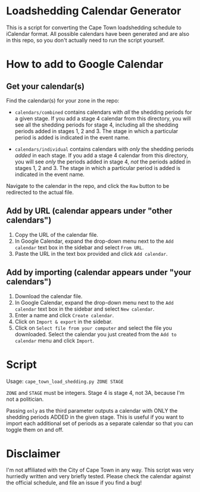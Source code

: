 # Loadshedding Calendar Generator

This is a script for converting the Cape Town loadshedding schedule to iCalendar format. All possible calendars have been generated and are also in this repo, so you don't actually need to run the script yourself.

# How to add to Google Calendar

## Get your calendar(s)

Find the calendar(s) for your zone in the repo:

* `calendars/combined` contains calendars with *all* the shedding periods for a given stage. If you add a stage 4 calendar from this directory, you will see all the shedding periods for stage 4, including all the shedding periods added in stages 1, 2 and 3. The stage in which a particular period is added is indicated in the event name.

* `calendars/individual` contains calendars with *only* the shedding periods *added* in each stage. If you add a stage 4 calendar from this directory, you will see *only* the periods added in stage 4, *not* the periods added in stages 1, 2 and 3. The stage in which a particular period is added is indicated in the event name.

Navigate to the calendar in the repo, and click the `Raw` button to be redirected to the actual file.

## Add by URL (calendar appears under "other calendars")

1. Copy the URL of the calendar file.
2. In Google Calendar, expand the drop-down menu next to the `Add calendar` text box in the sidebar and select `From URL`.
3. Paste the URL in the text box provided and click `Add calendar`.

## Add by importing (calendar appears under "your calendars")

1. Download the calendar file.
2. In Google Calendar, expand the drop-down menu next to the `Add calendar` text box in the sidebar and select `New calendar`.
3. Enter a name and click `Create calendar`.
4. Click on `Import & export` in the sidebar.
5. Click on `Select file from your computer` and select the file you downloaded. Select the calendar you just created from the `Add to calendar` menu and click `Import`.

# Script

Usage: `cape_town_load_shedding.py ZONE STAGE`

`ZONE` and `STAGE` must be integers. Stage 4 is stage 4, not 3A, because I'm not a politician.

Passing `only` as the third parameter outputs a calendar with ONLY the shedding periods ADDED in the given stage. This is useful if you want to import each additional set of periods as a separate calendar so that you can toggle them on and off.

# Disclaimer

I'm not affiliated with the City of Cape Town in any way. This script was very hurriedly written and very briefly tested. Please check the calendar against the official schedule, and file an issue if you find a bug!
